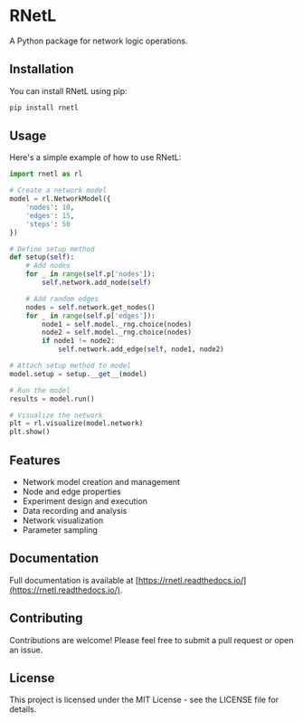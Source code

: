 # RNetL

A Python package for network logic operations.

## Installation

You can install RNetL using pip:

```bash
pip install rnetl
```

## Usage

Here's a simple example of how to use RNetL:

```python
import rnetl as rl

# Create a network model
model = rl.NetworkModel({
    'nodes': 10,
    'edges': 15,
    'steps': 50
})

# Define setup method
def setup(self):
    # Add nodes
    for _ in range(self.p['nodes']):
        self.network.add_node(self)

    # Add random edges
    nodes = self.network.get_nodes()
    for _ in range(self.p['edges']):
        node1 = self.model._rng.choice(nodes)
        node2 = self.model._rng.choice(nodes)
        if node1 != node2:
            self.network.add_edge(self, node1, node2)

# Attach setup method to model
model.setup = setup.__get__(model)

# Run the model
results = model.run()

# Visualize the network
plt = rl.visualize(model.network)
plt.show()
```

## Features

- Network model creation and management
- Node and edge properties
- Experiment design and execution
- Data recording and analysis
- Network visualization
- Parameter sampling

## Documentation

Full documentation is available at [https://rnetl.readthedocs.io/](https://rnetl.readthedocs.io/).

## Contributing

Contributions are welcome! Please feel free to submit a pull request or open an issue.

## License

This project is licensed under the MIT License - see the LICENSE file for details.